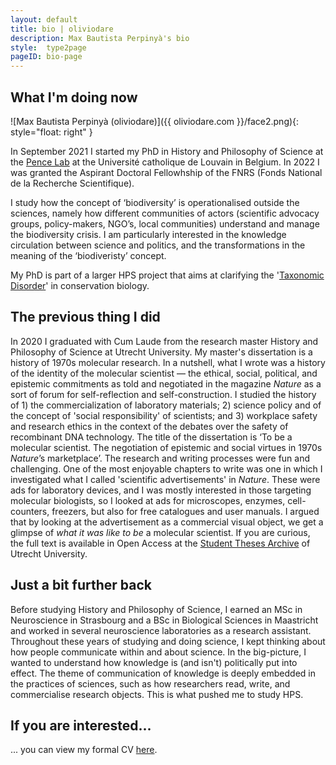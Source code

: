 ```yaml
---
layout: default
title: bio | oliviodare
description: Max Bautista Perpinyà's bio
style:  type2page
pageID: bio-page
---
```


## What I'm doing now
![Max Bautista Perpinyà (oliviodare)]({{ oliviodare.com }}/face2.png){: style="float: right" }

In September 2021 I started my PhD in History and Philosophy of Science at the <a href="https://pencelab.be/" target="_blank">Pence Lab</a> at the Université catholique de Louvain in Belgium. In 2022 I was granted the Aspirant Doctoral Fellowhship of the FNRS (Fonds National de la Recherche Scientifique).

I study how the concept of ‘biodiversity’ is operationalised outside the sciences, namely how different communities of actors (scientific advocacy groups, policy-makers, NGO’s, local communities) understand and manage the biodiversity crisis. I am particularly interested in the knowledge circulation between science and politics, and the transformations in the meaning of the ‘biodiveristy’ concept.

My PhD is part of a larger HPS project that aims at clarifying the '<a href="https://blog.pencelab.be/2021/mapping-and-responding-to-taxonomic-disorder/" target="_blank">Taxonomic Disorder</a>' in conservation biology.  

## The previous thing I did
In 2020 I graduated with Cum Laude from the research master History and Philosophy of Science at Utrecht University. My master's dissertation is a history of 1970s molecular research. In a nutshell, what I wrote was a history of the identity of the molecular scientist — the ethical, social, political, and epistemic commitments as told and negotiated in the magazine _Nature_ as a sort of forum for self-reflection and self-construction. I studied the history of 1) the commercialization of laboratory materials; 2) science policy and of the concept of 'social responsibility' of scientists; and 3) workplace safety and research ethics in the context of the debates over the safety of recombinant DNA technology. The title of the dissertation is ‘To be a molecular scientist. The negotiation of epistemic and social virtues in 1970s _Nature_’s marketplace’. The research and writing processes were fun and challenging. One of the most enjoyable chapters to write was one in which I investigated what I called 'scientific advertisements' in _Nature_. These were ads for laboratory devices, and I was mostly interested in those targeting molecular biologists, so I looked at ads for microscopes, enzymes, cell-counters, freezers, but also for free catalogues and user manuals. I argued that by looking at the advertisement as a commercial visual object, we get a glimpse of _what it was like to be_ a molecular scientist. If you are curious, the full text is available in Open Access at the <a href="https://dspace.library.uu.nl/handle/1874/400784" target="_blank">Student Theses Archive</a> of Utrecht University.  

## Just a bit further back
Before studying History and Philosophy of Science, I earned an MSc in Neuroscience in Strasbourg and a BSc in Biological Sciences in Maastricht and worked in several neuroscience laboratories as a research assistant. Throughout these years of studying and doing science, I kept thinking about how people communicate within and about science. In the big-picture, I wanted to understand how knowledge is (and isn't) politically put into effect. The theme of communication of knowledge is deeply embedded in the practices of sciences, such as how researchers read, write, and commercialise research objects. This is what pushed me to study HPS.


## If you are interested...
... you can view my formal CV <a href="https://oliviodare.github.io/cv/" target="_blank">here</a>.
